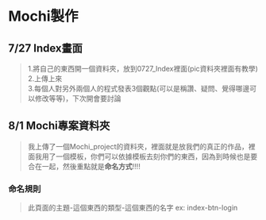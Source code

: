 # Mochi製作
## 7/27 Index畫面
> 1.將自己的東西開一個資料夾，放到0727_Index裡面(pic資料夾裡面有教學)<br>
> 2.上傳上來<br>
> 3.每個人對另外兩個人的程式發表3個觀點(可以是稱讚、疑問、覺得哪邊可以修改等等)，下次開會要討論<br>

## 8/1 Mochi專案資料夾
>我上傳了一個Mochi_project的資料夾，裡面就是放我們的真正的作品，裡面我用了一個模板，你們可以依據模板去刻你們的東西，因為到時候也是要合在一起，然後重點就是<b>命名方式</b>!!!!

### 命名規則
>此頁面的主題-這個東西的類型-這個東西的名字
>ex: index-btn-login
